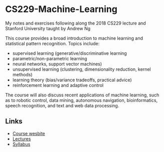 # CS229-Machine-Learning
My notes and exercises following along the 2018 CS229 lecture and Stanford University taught by Andrew Ng

This course provides a broad introduction to machine learning and statistical pattern recognition. Topics include:
* supervised learning (generative/discriminative learning
* parametric/non-parametric learning
* neural networks, support vector machines)
* unsupervised learning (clustering, dimensionality reduction, kernel methods)
* learning theory (bias/variance tradeoffs, practical advice)
* reinforcement learning and adaptive control

The course will also discuss recent applications of machine learning, such as to robotic control, data mining, autonomous navigation, bioinformatics, speech recognition, and text and web data processing.

## Links
* [Course wesbite](http://cs229.stanford.edu/)
* [Lectures](https://www.youtube.com/playlist?list=PLoROMvodv4rMiGQp3WXShtMGgzqpfVfbU)
* [Syllabus](http://cs229.stanford.edu/syllabus-autumn2018.html)

